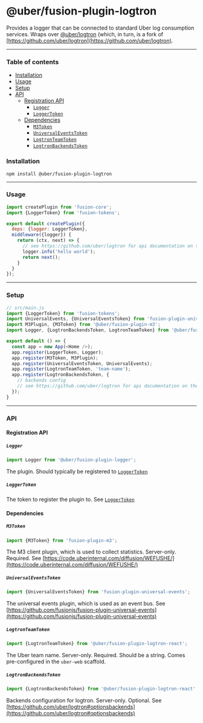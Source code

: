 # @uber/fusion-plugin-logtron

Provides a logger that can be connected to standard Uber log consumption services. Wraps over [@uber/logtron](https://code.uberinternal.com/diffusion/WELOGTK/) (which, in turn, is a fork of [https://github.com/uber/logtron](https://github.com/uber/logtron).

---

### Table of contents

* [Installation](#installation)
* [Usage](#usage)
* [Setup](#setup)
* [API](#api)
  * [Registration API](#registration-api)
    * [`Logger`](#logger)
    * [`LoggerToken`](#loggertoken)
  * [Dependencies](#dependencies)
    * [`M3Token`](#m3token)
    * [`UniversalEventsToken`](#universaleventstoken)
    * [`LogtronTeamToken`](#logtronteamtoken)
    * [`LogtronBackendsToken`](#logtronbackendstoken)

### Installation

```
npm install @uber/fusion-plugin-logtron
```

---

### Usage

```js
import createPlugin from 'fusion-core';
import {LoggerToken} from 'fusion-tokens';

export default createPlugin({
  deps: {logger: LoggerToken},
  middleware({logger}) {
    return (ctx, next) => {
      // see https://github.com/uber/logtron for api documentation on the logger
      logger.info('hello world');
      return next();
    }
  }
});
```

---

### Setup

```js
// src/main.js
import {LoggerToken} from 'fusion-tokens';
import UniversalEvents, {UniversalEventsToken} from 'fusion-plugin-universal-events';
import M3Plugin, {M3Token} from '@uber/fusion-plugin-m3';
import Logger, {LogtronBackendsToken, LogtronTeamToken} from '@uber/fusion-plugin-logger';

export default () => {
  const app = new App(<Home />);
  app.register(LoggerToken, Logger);
  app.register(M3Token, M3Plugin);
  app.register(UniversalEventsToken, UniversalEvents);
  app.register(LogtronTeamToken, 'team-name');
  app.register(LogtronBackendsToken, {
    // backends config
    // see https://github.com/uber/logtron for api documentation on the logger
  });
}
```

---

### API

#### Registration API

##### `Logger`

```js
import Logger from '@uber/fusion-plugin-logger';
```

The plugin. Should typically be registered to [`LoggerToken`](https://github.com/fusionjs/fusion-tokens#loggertoken)

##### `LoggerToken`

The token to register the plugin to. See [`LoggerToken`](https://github.com/fusionjs/fusion-tokens#loggertoken)

#### Dependencies

##### `M3Token`

```js
import {M3Token} from 'fusion-plugin-m3';
```

The M3 client plugin, which is used to collect statistics. Server-only. Required. See [https://code.uberinternal.com/diffusion/WEFUSHE/](https://code.uberinternal.com/diffusion/WEFUSHE/)

##### `UniversalEventsToken`

```js
import {UniversalEventsToken} from 'fusion-plugin-universal-events';
```

The universal events plugin, which is used as an event bus. See [https://github.com/fusionjs/fusion-plugin-universal-events](https://github.com/fusionjs/fusion-plugin-universal-events)

##### `LogtronTeamToken`

```js
import {LogtronTeamToken} from '@uber/fusion-plugin-logtron-react';
```

The Uber team name. Server-only. Required. Should be a string. Comes pre-configured in the `uber-web` scaffold.

##### `LogtronBackendsToken`

```js
import {LogtronBackendsToken} from '@uber/fusion-plugin-logtron-react';
```

Backends configuration for logtron. Server-only. Optional. See [https://github.com/uber/logtron#optionsbackends](https://github.com/uber/logtron#optionsbackends)

